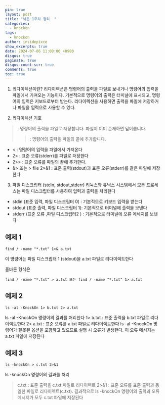 ```yaml
---
pin: true
layout: post
title: "낙온 1주차 정리  "
categories:
  - knockon
tags:
  - knockon
author: insidepixce
show_excerpts: true
date: 2024-07-06 11:00:00 +0900
disqus: true
paginate: true
disqus-count-scr: true
comments: true
toc: true
---
```


1. 리다이렉션이란? 
리다이렉션은 명령어의 출력을 파일로 보내거나 명령어의 입력을 파일에서 가져오는 기능이다. 기본적으로 명령어의 출력은 터미널에 표시되고, 명령어의 입력은 키보드로부터 받는다. 리다이렉션을 사용하면 출력을 파일에 저장하거나 파일을 입력으로 사용할 수 있다. 

2. 리다이렉션 기호
> : 명령어의 출력을 파일로 저장합니다. 파일이 이미 존재하면 덮어씁니다.
>> : 명령어의 출력을 파일의 끝에 추가합니다.
- < : 명령어의 입력을 파일에서 가져온다
- 2> : 표준 오류(stderr)를 파일로 저장한다
- 2>> : 표준 오류를 파일의 끝에 추가한다.
- &> 또는 > file 2>&1 : 표준 출력(stdout)과 표준 오류(stderr)를 같은 파일에 저장한다

3. 파일 디스크립터 (stdin, stdout,stderr)
리눅스와 유닉스 시스템에서 모든 프로세스는 파일 디스크립터를 사용하여 입력과 출력을 처리한다 

- stdin (표준 입력, 파일 디스크립터 0) : 기본적으로 키보드 입력을 받는다 
- stdout (표준 출력, 파일 디스크립터 1): 기본적으로 터미널에 출력을 보낸다
- stderr (표준 오류 ,파일 디스크립터2 ) : 기본적으로 터미널에 오류 메세지를 보낸다 


## 예제 1
```
find / -name "*.txt" 1>& a.txt
```
이 명령어는 파일 디스크립터 1 (stdout)을 a.txt 파일로 리다이렉트한다


올바른 형식은
 ```
find / -name "*.txt" > a.txt 또는 find / -name "*.txt" 1> a.txt
```

## 예제 2
```
ls -al -KnockOn 1> b.txt 2> a.txt
```
ls -al -KnockOn 명령어의 결과를 처리한다
1> b.txt : 표준 출력을 b.txt 파일로 리다이렉트한다
2> a.txt : 표준 오류를 a.txt 파일로 리다이렉트한다
ls -al -KnockOn 명령어가 잘못된 옵션을 포함하고 있으므로 실행 시 오류가 발생한다. 이 오류 메시지는 a.txt 파일에 저장된다

## 예제 3
```
ls -knockOn > c.txt 2>&1
```
ls -knockOn 명령어의 결과를 처리
> c.txt : 표준 출력을 c.txt 파일로 리다이렉트
2>&1 : 표준 오류를 표준 출력과 동일한 파일로 리다이렉트(c.txt).
결과적으로 ls -knockOn 명령어의 출력과 오류 메시지가 모두 c.txt 파일에 저장된다
